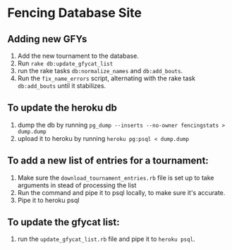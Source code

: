 # Fencing Database Site

## Adding new GFYs

1. Add the new tournament to the database.
2. Run `rake db:update_gfycat_list`
3. run the rake tasks `db:normalize_names` and `db:add_bouts`.
4. Run the `fix_name_errors` script, alternating with the rake task `db:add_bouts` until it stabilizes.

## To update the heroku db

1. dump the db by running `pg_dump --inserts --no-owner fencingstats > dump.dump`
2. upload it to heroku by running `heroku pg:psql < dump.dump`

## To add a new list of entries for a tournament:
1. Make sure the `download_tournament_entries.rb` file is set up to take arguments in stead of processing the list
2. Run the command and pipe it to psql locally, to make sure it's accurate.
3. Pipe it to heroku psql

## To update the gfycat list:
1. run the `update_gfycat_list.rb` file and pipe it to `heroku psql`.
